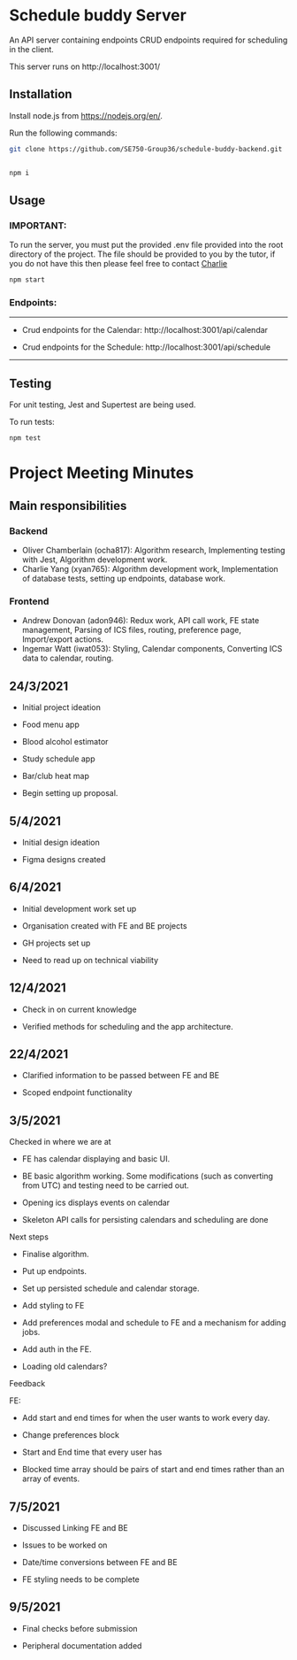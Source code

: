 # Schedule buddy Server

An API server containing endpoints CRUD endpoints required for scheduling in the client.

This server runs on http://localhost:3001/

## Installation

Install node.js from https://nodejs.org/en/.

Run the following commands:

```bash
git clone https://github.com/SE750-Group36/schedule-buddy-backend.git


npm i
```

## Usage

### IMPORTANT:

To run the server, you must put the provided .env file provided into the root directory of the project. The file should be provided to you by the tutor, if you do not have this then please feel free to contact <a href="xyan765@aucklanduni.ac.nz">Charlie</a>

```bash
npm start
```

### Endpoints:

---

-   Crud endpoints for the Calendar:
    http://localhost:3001/api/calendar

-   Crud endpoints for the Schedule:
    http://localhost:3001/api/schedule

---

## Testing

For unit testing, Jest and Supertest are being used.

To run tests:

```
npm test
```



# Project Meeting Minutes

## Main responsibilities
### Backend
- Oliver Chamberlain (ocha817): Algorithm research, Implementing testing with Jest, Algorithm development work.
- Charlie Yang (xyan765): Algorithm development work, Implementation of database tests, setting up endpoints, database work.

### Frontend
- Andrew Donovan (adon946): Redux work, API call work, FE state management, Parsing of ICS files, routing, preference page, Import/export actions.
- Ingemar Watt (iwat053): Styling, Calendar components, Converting ICS data to calendar, routing.

## 24/3/2021

-   Initial project ideation

-   Food menu app

-   Blood alcohol estimator

-   Study schedule app

-   Bar/club heat map

-   Begin setting up proposal.

## 5/4/2021

-   Initial design ideation

-   Figma designs created

## 6/4/2021

-   Initial development work set up

-   Organisation created with FE and BE projects

-   GH projects set up

-   Need to read up on technical viability

## 12/4/2021

-   Check in on current knowledge

-   Verified methods for scheduling and the app architecture.

## 22/4/2021

-   Clarified information to be passed between FE and BE

-   Scoped endpoint functionality

## 3/5/2021

Checked in where we are at

-   FE has calendar displaying and basic UI.

-   BE basic algorithm working. Some modifications (such as converting from UTC) and testing need to be carried out.

-   Opening ics displays events on calendar

-   Skeleton API calls for persisting calendars and scheduling are done

Next steps

-   Finalise algorithm.

-   Put up endpoints.

-   Set up persisted schedule and calendar storage.

-   Add styling to FE

-   Add preferences modal and schedule to FE and a mechanism for adding jobs.

-   Add auth in the FE.

-   Loading old calendars?

Feedback

FE:

-   Add start and end times for when the user wants to work every day.

-   Change preferences block

-   Start and End time that every user has

-   Blocked time array should be pairs of start and end times rather than an array of events.

## 7/5/2021

-   Discussed Linking FE and BE

-   Issues to be worked on

-   Date/time conversions between FE and BE

-   FE styling needs to be complete

## 9/5/2021

-   Final checks before submission

-   Peripheral documentation added
